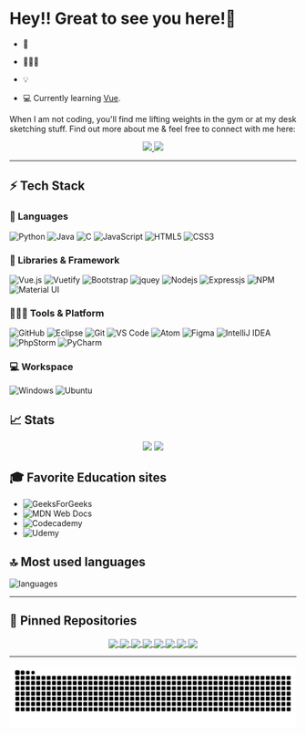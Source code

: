 # Hey!! Great to see you here!👋

* 📖  

* 🧑🏻‍💻 

* 💡  

* 💻 Currently learning [Vue](https://vuejs.org/).

When I am not coding, you'll find me lifting weights in the gym or at my desk sketching stuff. Find out more about me & feel free to connect with me here:

<p align="center">
	<a href="https://www.linkedin.com/in/matin-monshizadeh-b120b9220/">
		<img src="https://img.shields.io/badge/LinkedIn-0077B5?style=for-the-badge&logo=linkedin&logoColor=white" />
	</a>
        <a href="mailto:matinmonshizadeh@gmail.com">
		<img src="https://img.shields.io/badge/Gmail-D14836?style=for-the-badge&logo=gmail&logoColor=white" />
	</a>
</p>

---

## ⚡ Tech Stack

### 🚀 Languages

![Python](https://img.shields.io/badge/Python-FFD43B?style=for-the-badge&logo=python&logoColor=306998)
![Java](https://img.shields.io/badge/Java-ED8B00?style=for-the-badge&logo=java&logoColor=white)
![C](https://img.shields.io/badge/C-00599C?style=for-the-badge&logo=c&logoColor=white)
![JavaScript](https://img.shields.io/badge/JavaScript-323330?style=for-the-badge&logo=javascript&logoColor=F7DF1E)
![HTML5](https://img.shields.io/badge/HTML5-E34F26?style=for-the-badge&logo=html5&logoColor=white)
![CSS3](https://img.shields.io/badge/CSS3-1572B6?style=for-the-badge&logo=css3&logoColor=white)

### 🧩 Libraries & Framework

![Vue.js](https://img.shields.io/badge/vuejs-%2335495e.svg?style=for-the-badge&logo=vuedotjs&logoColor=%234FC08D)
![Vuetify](https://img.shields.io/badge/Vuetify-1867C0?style=for-the-badge&logo=vuetify&logoColor=AEDDFF)
![Bootstrap](https://img.shields.io/badge/Bootstrap-563D7C?style=for-the-badge&logo=bootstrap&logoColor=white)
![jquey](https://img.shields.io/badge/jQuery-0769AD?style=for-the-badge&logo=jquery&logoColor=white)
![Nodejs](https://img.shields.io/badge/Node.js-339933?style=for-the-badge&logo=nodedotjs&logoColor=white)
![Expressjs](https://img.shields.io/badge/Express.js-000000?style=for-the-badge&logo=express&logoColor=white)
![NPM](https://img.shields.io/badge/npm-CB3837?style=for-the-badge&logo=npm&logoColor=white)
![Material UI](https://img.shields.io/badge/Material--UI-0081CB?style=for-the-badge&logo=material-ui&logoColor=white)


### 🧑🏻‍💻 Tools & Platform

![GitHub](https://img.shields.io/badge/github-%23121011.svg?style=for-the-badge&logo=github&logoColor=white)
![Eclipse](https://img.shields.io/badge/Eclipse-2C2255?style=for-the-badge&logo=Eclipse&logoColor=white)
![Git](https://img.shields.io/badge/Git-F05032?style=for-the-badge&logo=git&logoColor=white)
![VS Code](https://img.shields.io/badge/Visual_Studio_Code-0078D4?style=for-the-badge&logo=visual%20studio%20code&logoColor=white)
![Atom](https://img.shields.io/badge/Atom-66595C?style=for-the-badge&logo=Atom&logoColor=white)
![Figma](https://img.shields.io/badge/Figma-F24E1E?style=for-the-badge&logo=figma&logoColor=white)
![IntelliJ IDEA](https://img.shields.io/badge/IntelliJIDEA-000000.svg?style=for-the-badge&logo=intellij-idea&logoColor=white)
![PhpStorm](https://img.shields.io/badge/phpstorm-143?style=for-the-badge&logo=phpstorm&logoColor=black&color=black&labelColor=darkorchid)
![PyCharm](https://img.shields.io/badge/pycharm-143?style=for-the-badge&logo=pycharm&logoColor=black&color=black&labelColor=FFD43B)


### 💻 Workspace

![Windows](https://img.shields.io/badge/Windows-0078D6?style=for-the-badge&logo=windows&logoColor=white)
![Ubuntu](https://img.shields.io/badge/Ubuntu-E95420?style=for-the-badge&logo=ubuntu&logoColor=white)

## 📈 Stats

<p align="center">
  <img width="48%" src="https://github-readme-stats.vercel.app/api?username=matinmonshizadeh&show_icons=true&hide_border=true&theme=gotham" />
  <img width="48%" src="https://github-readme-streak-stats.herokuapp.com/?user=matinmonshizadeh&hide_border=true&theme=gotham" />
</p>

## 🎓 Favorite Education sites

- ![GeeksForGeeks](https://img.shields.io/badge/GeeksforGeeks-gray?style=for-the-badge&logo=geeksforgeeks&logoColor=35914c)
- ![MDN Web Docs](https://img.shields.io/badge/MDN_Web_Docs-black?style=for-the-badge&logo=mdnwebdocs&logoColor=white)
- ![Codecademy](https://img.shields.io/badge/Codecademy-FFF0E5?style=for-the-badge&logo=codecademy&logoColor=1F243A)
- ![Udemy](https://img.shields.io/badge/Udemy-A435F0?style=for-the-badge&logo=Udemy&logoColor=white)

## 🔝 Most used languages

  <img alt="languages" src="https://github-readme-stats.vercel.app/api/top-langs/?username=matinmonshizadeh&layout=compact&hide_border=true&theme=gotham" />

---

## 📕 Pinned Repositories

<p align="center">
<a href="https://github.com/matinmonshizadeh/Monster-Slayer">
  <img align="center" src="https://github-readme-stats.vercel.app/api/pin/?username=matinmonshizadeh&repo=Monster-Slayer&hide_border=true&theme=gotham" />
</a>

<a href="https://github.com/matinmonshizadeh/Tic-Tac-Toe">
  <img align="center" src="https://github-readme-stats.vercel.app/api/pin/?username=matinmonshizadeh&repo=Tic-Tac-Toe&hide_border=true&theme=gotham" />
</a>

<a href="https://github.com/matinmonshizadeh/Simon-Game">
  <img align="center" src="https://github-readme-stats.vercel.app/api/pin/?username=matinmonshizadeh&repo=Simon-Game&hide_border=true&theme=gotham" />
</a>

<a href="https://github.com/matinmonshizadeh/Drum-Kit">
  <img align="center" src="https://github-readme-stats.vercel.app/api/pin/?username=matinmonshizadeh&repo=Drum-Kit&hide_border=true&theme=gotham" />
</a>

<a href="https://github.com/matinmonshizadeh/The-Dicee-Game">
  <img align="center" src="https://github-readme-stats.vercel.app/api/pin/?username=matinmonshizadeh&repo=The-Dicee-Game&hide_border=true&theme=gotham" />
</a>

<a href="https://github.com/matinmonshizadeh/tindog">
  <img align="center" src="https://github-readme-stats.vercel.app/api/pin/?username=matinmonshizadeh&repo=tindog&hide_border=true&theme=gotham" />
</a>

<a href="https://github.com/matinmonshizadeh/cv2">
  <img align="center" src="https://github-readme-stats.vercel.app/api/pin/?username=matinmonshizadeh&repo=cv2&hide_border=true&theme=gotham" />
</a>

<a href="https://github.com/matinmonshizadeh/cv">
  <img align="center" src="https://github-readme-stats.vercel.app/api/pin/?username=matinmonshizadeh&repo=cv&hide_border=true&theme=gotham" />
</a>

</p>


---

<p align="center">
   <img src="https://github.com/Asmit2952/Asmit2952/blob/output/github-contribution-grid-snake.svg" alt="snake">
</p>


  
  
  
  
